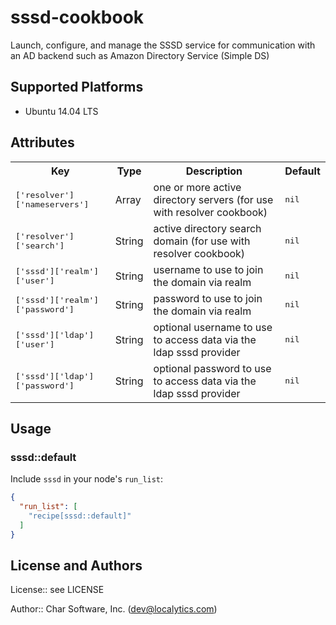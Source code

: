 # sssd-cookbook

Launch, configure, and manage the SSSD service for communication with an AD backend such as Amazon Directory Service (Simple DS)

## Supported Platforms

- Ubuntu 14.04 LTS

## Attributes

<table>
  <tr>
    <th>Key</th>
    <th>Type</th>
    <th>Description</th>
    <th>Default</th>
  </tr>
  <tr>
    <td><tt>['resolver']['nameservers']</tt></td>
    <td>Array</td>
    <td>one or more active directory servers (for use with resolver cookbook)</td>
    <td><tt>nil</tt></td>
  </tr>
  <tr>
    <td><tt>['resolver']['search']</tt></td>
    <td>String</td>
    <td>active directory search domain (for use with resolver cookbook)</td>
    <td><tt>nil</tt></td>
  </tr>
  <tr>
    <td><tt>['sssd']['realm']['user']</tt></td>
    <td>String</td>
    <td>username to use to join the domain via realm</td>
    <td><tt>nil</tt></td>
  </tr>
  <tr>
    <td><tt>['sssd']['realm']['password']</tt></td>
    <td>String</td>
    <td>password to use to join the domain via realm</td>
    <td><tt>nil</tt></td>
  </tr>
  <tr>
    <td><tt>['sssd']['ldap']['user']</tt></td>
    <td>String</td>
    <td>optional username to use to access data via the ldap sssd provider</td>
    <td><tt>nil</tt></td>
  </tr>
  <tr>
    <td><tt>['sssd']['ldap']['password']</tt></td>
    <td>String</td>
    <td>optional password to use to access data via the ldap sssd provider</td>
    <td><tt>nil</tt></td>
  </tr>
</table>

## Usage

### sssd::default

Include `sssd` in your node's `run_list`:

```json
{
  "run_list": [
    "recipe[sssd::default]"
  ]
}
```

## License and Authors

License:: see LICENSE

Author:: Char Software, Inc. (dev@localytics.com)
